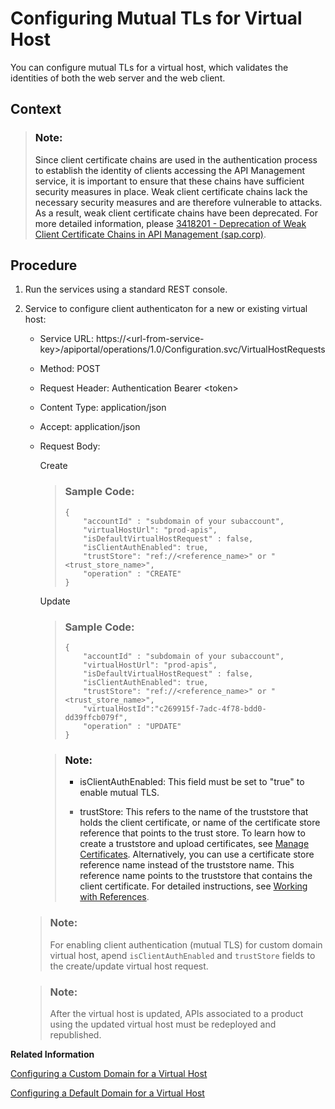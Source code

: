 <!-- loio9faf7cee8dc042569e6d539dc4879bf0 -->

# Configuring Mutual TLs for Virtual Host

You can configure mutual TLs for a virtual host, which validates the identities of both the web server and the web client.



<a name="loio9faf7cee8dc042569e6d539dc4879bf0__context_qxp_l3f_j1c"/>

## Context

> ### Note:  
> Since client certificate chains are used in the authentication process to establish the identity of clients accessing the API Management service, it is important to ensure that these chains have sufficient security measures in place. Weak client certificate chains lack the necessary security measures and are therefore vulnerable to attacks. As a result, weak client certificate chains have been deprecated. For more detailed information, please [3418201 - Deprecation of Weak Client Certificate Chains in API Management \(sap.corp\)](https://i7p.wdf.sap.corp/sap(bD1lbiZjPTAwMQ==)/bc/bsp/sno/ui_entry/entry.htm?param=69765F6D6F64653D3030312669765F7361706E6F7465735F6E756D6265723D3334313832303126).



<a name="loio9faf7cee8dc042569e6d539dc4879bf0__steps_xzq_hr4_dmb"/>

## Procedure

1.  Run the services using a standard REST console.

2.  Service to configure client authenticaton for a new or existing virtual host:

    -   Service URL: https://<url-from-service-key\>/apiportal/operations/1.0/Configuration.svc/VirtualHostRequests
    -   Method: POST
    -   Request Header: Authentication Bearer <token\>
    -   Content Type: application/json
    -   Accept: application/json
    -   Request Body:

        Create

        > ### Sample Code:  
        > ```
        > {
        >     "accountId" : "subdomain of your subaccount",  
        >     "virtualHostUrl": "prod-apis",
        >     "isDefaultVirtualHostRequest" : false,
        >     "isClientAuthEnabled": true,
        >     "trustStore": "ref://<reference_name>" or "<trust_store_name>",
        >     "operation" : "CREATE"
        > }
        > 
        > ```

        Update

        > ### Sample Code:  
        > ```
        > {
        >     "accountId" : "subdomain of your subaccount",  
        >     "virtualHostUrl": "prod-apis",
        >     "isDefaultVirtualHostRequest" : false,
        >     "isClientAuthEnabled": true,
        >     "trustStore": "ref://<reference_name>" or "<trust_store_name>",
        >     "virtualHostId":"c269915f-7adc-4f78-bdd0-dd39ffcb079f",
        >     "operation" : "UPDATE"
        > }
        > 
        > ```

        > ### Note:  
        > -   isClientAuthEnabled: This field must be set to "true" to enable mutual TLS.
        > 
        > -   trustStore: This refers to the name of the truststore that holds the client certificate, or name of the certificate store reference that points to the trust store. To learn how to create a truststore and upload certificates, see [Manage Certificates](50-Development/manage-certificates-c665875.md). Alternatively, you can use a certificate store reference name instead of the truststore name. This reference name points to the truststore that contains the client certificate. For detailed instructions, see [Working with References](50-Development/working-with-references-6f96b64.md).


    > ### Note:  
    > For enabling client authentication \(mutual TLS\) for custom domain virtual host, apend `isClientAuthEnabled` and `trustStore` fields to the create/update virtual host request.

    > ### Note:  
    > After the virtual host is updated, APIs associated to a product using the updated virtual host must be redeployed and republished.


**Related Information**  


[Configuring a Custom Domain for a Virtual Host](configuring-a-custom-domain-for-a-virtual-host-6b9e5a3.md "The API Management capability enables you to personalize the virtual host URL by configuring a custom domain of your choice. This means that you can have all your APIs displayed as &quot;https://api.bestrun.com/...&quot; if desired. Additionally, you have the option to set up multiple virtual hosts using the same custom domain, such as &quot;https://api1.bestrun.com,&quot; &quot;https://api2.bestrun.com,&quot; and so on.")

[Configuring a Default Domain for a Virtual Host](configuring-a-default-domain-for-a-virtual-host-1085228.md "After successful onboarding, API proxies are assigned a default virtual host URL. Currently, this URL uses the domain &quot;ondemand.com,&quot; which is the common domain for the Business Technology Platform. It’s prefixed with the subdomain consisting of the subaccount name and the data center where the Integration Suite tenant is onboarded. For example, the default host alias could be https://myaccount....eu10.hana.ondemand.com.")

